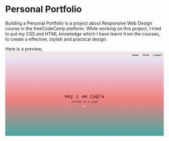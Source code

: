 # Personal Portfolio

Building a Personal Portfolio is a project about Responsive Web Design course in the freeCodeCamp platform. 
While working on this project, I tried to put my CSS and HTML knowledge which I have learnt from the courses, to create a effective, stylish and practical design.

Here is a preview;
![portfolio](https://github.com/imcagla/PersonalPortfolio/blob/master/personalport.PNG?raw=true "Title")